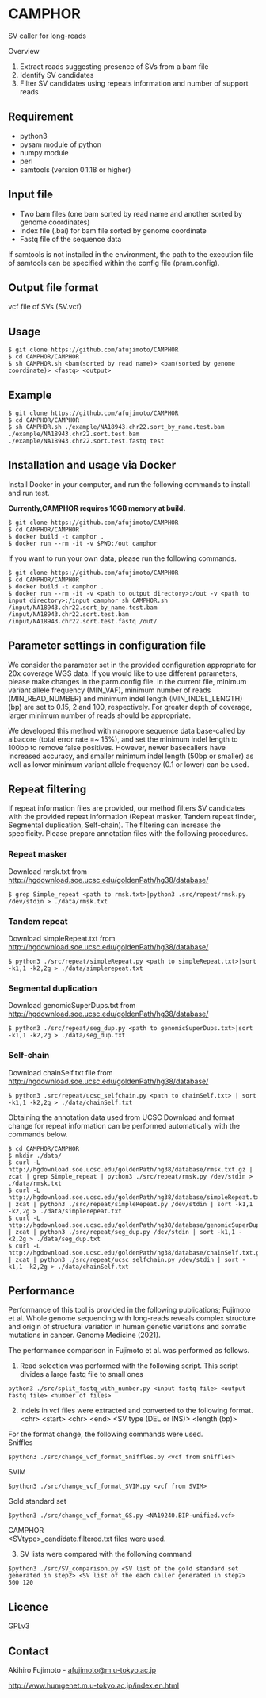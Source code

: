 # CAMPHOR

SV caller for long-reads

Overview
1.	Extract reads suggesting presence of SVs from a bam file
2.	Identify SV candidates
3.	Filter SV candidates using repeats information and number of support reads

## Requirement

* python3
* pysam module of python
* numpy module
* perl
* samtools (version 0.1.18 or higher)

## Input file

* Two bam files (one bam sorted by read name and another sorted by genome coordinates)
* Index file (.bai) for bam file sorted by genome coordinate
* Fastq file of the sequence data

If samtools is not installed in the environment, the path to the execution file of samtools can be specified within the config file (pram.config).

## Output file format
vcf file of SVs (SV.vcf)

## Usage

```shell
$ git clone https://github.com/afujimoto/CAMPHOR
$ cd CAMPHOR/CAMPHOR
$ sh CAMPHOR.sh <bam(sorted by read name)> <bam(sorted by genome coordinate)> <fastq> <output>
```

## Example

```shell
$ git clone https://github.com/afujimoto/CAMPHOR
$ cd CAMPHOR/CAMPHOR
$ sh CAMPHOR.sh ./example/NA18943.chr22.sort_by_name.test.bam ./example/NA18943.chr22.sort.test.bam ./example/NA18943.chr22.sort.test.fastq test
```
## Installation and usage via Docker

Install Docker in your computer, and run the following commands to install and run test.

__Currently,CAMPHOR requires 16GB memory at build.__

```shell
$ git clone https://github.com/afujimoto/CAMPHOR
$ cd CAMPHOR/CAMPHOR
$ docker build -t camphor .
$ docker run --rm -it -v $PWD:/out camphor
```

If you want to run your own data, please run the following commands.

```shell
$ git clone https://github.com/afujimoto/CAMPHOR
$ cd CAMPHOR/CAMPHOR
$ docker build -t camphor .
$ docker run --rm -it -v <path to output directory>:/out -v <path to input directory>:/input camphor sh CAMPHOR.sh /input/NA18943.chr22.sort_by_name.test.bam /input/NA18943.chr22.sort.test.bam /input/NA18943.chr22.sort.test.fastq /out/
```

## Parameter settings in configuration file

We consider the parameter set in the provided configuration appropriate for 20x coverage WGS data.
If you would like to use different parameters, please make changes in the parm.config file.
In the current file, minimum variant allele frequency (MIN_VAF), minimum number of reads (MIN_READ_NUMBER) and minimum indel length (MIN_INDEL_LENGTH) (bp) are set to 0.15, 2 and 100, respectively.
For greater depth of coverage, larger minimum number of reads should be appropriate.

We developed this method with nanopore sequence data base-called by albacore (total error rate =~ 15%), and set the minimum indel length to 100bp to remove false positives. However, newer basecallers have increased accuracy, and smaller minimum indel length (50bp or smaller) as well as lower minimum variant allele frequency (0.1 or lower) can be used.

## Repeat filtering

If repeat information files are provided, our method filters SV candidates with the provided repeat information (Repeat masker, Tandem repeat finder, Segmental duplication, Self-chain). The filtering can increase the specificity.
Please prepare annotation files with the following procedures.

### Repeat masker

Download rmsk.txt from http://hgdownload.soe.ucsc.edu/goldenPath/hg38/database/

```shell
$ grep Simple_repeat <path to rmsk.txt>|python3 .src/repeat/rmsk.py /dev/stdin > ./data/rmsk.txt
```

### Tandem repeat

Download simpleRepeat.txt from http://hgdownload.soe.ucsc.edu/goldenPath/hg38/database/

```shell
$ python3 ./src/repeat/simpleRepeat.py <path to simpleRepeat.txt>|sort -k1,1 -k2,2g > ./data/simplerepeat.txt
```

### Segmental duplication

Download genomicSuperDups.txt from http://hgdownload.soe.ucsc.edu/goldenPath/hg38/database/

```shell
$ python3 ./src/repeat/seg_dup.py <path to genomicSuperDups.txt>|sort -k1,1 -k2,2g > ./data/seg_dup.txt
```

### Self-chain

Download chainSelf.txt file from http://hgdownload.soe.ucsc.edu/goldenPath/hg38/database/

```shell
$ python3 .src/repeat/ucsc_selfchain.py <path to chainSelf.txt> | sort -k1,1 -k2,2g > ./data/chainSelf.txt
```

Obtaining the annotation data used from UCSC Download and format change for repeat information can be performed automatically with the commands below.   

```shell
$ cd CAMPHOR/CAMPHOR
$ mkdir ./data/
$ curl -L http://hgdownload.soe.ucsc.edu/goldenPath/hg38/database/rmsk.txt.gz | zcat | grep Simple_repeat | python3 ./src/repeat/rmsk.py /dev/stdin > ./data/rmsk.txt
$ curl -L http://hgdownload.soe.ucsc.edu/goldenPath/hg38/database/simpleRepeat.txt.gz | zcat | python3 ./src/repeat/simpleRepeat.py /dev/stdin | sort -k1,1 -k2,2g > ./data/simplerepeat.txt
$ curl -L http://hgdownload.soe.ucsc.edu/goldenPath/hg38/database/genomicSuperDups.txt.gz | zcat | python3 ./src/repeat/seg_dup.py /dev/stdin | sort -k1,1 -k2,2g > ./data/seg_dup.txt
$ curl -L http://hgdownload.soe.ucsc.edu/goldenPath/hg38/database/chainSelf.txt.gz | zcat | python3 ./src/repeat/ucsc_selfchain.py /dev/stdin | sort -k1,1 -k2,2g > ./data/chainSelf.txt
```

## Performance

Performance of this tool is provided in the following publications; Fujimoto et al. Whole genome sequencing with long-reads reveals complex structure and origin of structural variation in human genetic variations and somatic mutations in cancer. Genome Medicine (2021).   

The performance comparison in Fujimoto et al. was performed as follows.     

1.	Read selection was performed with the following script. This script divides a large fastq file to small ones
```shell 
python3 ./src/split_fastq_with_number.py <input fastq file> <output fastq file> <number of files>
```  
2.	Indels in vcf files were extracted and converted to the following format.  
\<chr\> \<start\> \<chr\> \<end\> \<SV type (DEL or INS)\> \<length (bp)\>  

For the format change, the following commands were used.  
Sniffles  
```shell 
$python3 ./src/change_vcf_format_Sniffles.py <vcf from sniffles> 
```  
SVIM
```shell 
$python3 ./src/change_vcf_format_SVIM.py <vcf from SVIM>  
```
Gold standard set
```shell 
$python3 ./src/change_vcf_format_GS.py <NA19240.BIP-unified.vcf> 
```
CAMPHOR  
\<SVtype\>_candidate.filtered.txt files were used. 
  
3.	SV lists were compared with the following command 
```shell 
$python3 ./src/SV_comparison.py <SV list of the gold standard set generated in step2> <SV list of the each caller generated in step2> 500 120  
```  
  
## Licence

GPLv3

## Contact

Akihiro Fujimoto - afujimoto@m.u-tokyo.ac.jp

http://www.humgenet.m.u-tokyo.ac.jp/index.en.html
